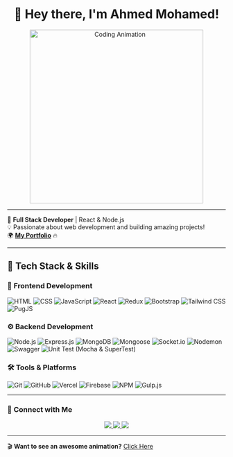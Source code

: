 <h1 align="center">👋 Hey there, I'm Ahmed Mohamed!</h1>

<p align="center">
  <img src="https://media3.giphy.com/media/v1.Y2lkPTc5MGI3NjExdjRvNmpwNHZ1cHkwcWE2ZzNpM3U0bzhhZDRkdmUxYml5bHN6NTMzeCZlcD12MV9pbnRlcm5hbF9naWZfYnlfaWQmY3Q9Zw/jBOOXxSJfG8kqMxT11/giphy.gif" width="400" alt="Coding Animation">
</p>

---

🚀 **Full Stack Developer** | React & Node.js  
💡 Passionate about web development and building amazing projects!  
🌍 [**My Portfolio**](https://ahmed-muhamed.netlify.app/) 🔥

---

## 🌟 **Tech Stack & Skills**

### 🎨 **Frontend Development**
![HTML](https://img.shields.io/badge/HTML5-E34F26?style=for-the-badge&logo=html5&logoColor=white)
![CSS](https://img.shields.io/badge/CSS3-1572B6?style=for-the-badge&logo=css3&logoColor=white)
![JavaScript](https://img.shields.io/badge/JavaScript-F7DF1E?style=for-the-badge&logo=javascript&logoColor=black)
![React](https://img.shields.io/badge/React-20232A?style=for-the-badge&logo=react&logoColor=61DAFB)
![Redux](https://img.shields.io/badge/Redux-764ABC?style=for-the-badge&logo=redux&logoColor=white)
![Bootstrap](https://img.shields.io/badge/Bootstrap-563D7C?style=for-the-badge&logo=bootstrap&logoColor=white)
![Tailwind CSS](https://img.shields.io/badge/Tailwind%20CSS-06B6D4?style=for-the-badge&logo=tailwindcss&logoColor=white)
![PugJS](https://img.shields.io/badge/PugJS-A86454?style=for-the-badge&logo=pug&logoColor=white)

### ⚙ **Backend Development**
![Node.js](https://img.shields.io/badge/Node.js-43853D?style=for-the-badge&logo=node.js&logoColor=white)
![Express.js](https://img.shields.io/badge/Express.js-000000?style=for-the-badge&logo=express&logoColor=white)
![MongoDB](https://img.shields.io/badge/MongoDB-47A248?style=for-the-badge&logo=mongodb&logoColor=white)
![Mongoose](https://img.shields.io/badge/Mongoose-880000?style=for-the-badge&logo=mongodb&logoColor=white)
![Socket.io](https://img.shields.io/badge/Socket.io-010101?style=for-the-badge&logo=socket.io&logoColor=white)
![Nodemon](https://img.shields.io/badge/Nodemon-76D04B?style=for-the-badge&logo=nodemon&logoColor=white)
![Swagger](https://img.shields.io/badge/Swagger-85EA2D?style=for-the-badge&logo=swagger&logoColor=black)
![Unit Test (Mocha & SuperTest)](https://img.shields.io/badge/Unit%20Test-Mocha%20%26%20SuperTest-brightgreen?style=for-the-badge&logo=mocha&logoColor=white)

### 🛠 **Tools & Platforms**
![Git](https://img.shields.io/badge/Git-F05032?style=for-the-badge&logo=git&logoColor=white)
![GitHub](https://img.shields.io/badge/GitHub-181717?style=for-the-badge&logo=github&logoColor=white)
![Vercel](https://img.shields.io/badge/Vercel-000000?style=for-the-badge&logo=vercel&logoColor=white)
![Firebase](https://img.shields.io/badge/Firebase-ffca28?style=for-the-badge&logo=firebase&logoColor=black)
![NPM](https://img.shields.io/badge/NPM-CB3837?style=for-the-badge&logo=npm&logoColor=white)
![Gulp.js](https://img.shields.io/badge/Gulp.js-CF4647?style=for-the-badge&logo=gulp&logoColor=white)

---

### 🚀 **Connect with Me**
<p align="center">
  <a href="https://github.com/amedmohmed925">
    <img src="https://img.shields.io/badge/GitHub-000?style=for-the-badge&logo=github" />
  </a>
  <a href="https://www.linkedin.com/in/ahmed-mohmed-707603256/">
    <img src="https://img.shields.io/badge/LinkedIn-0077B5?style=for-the-badge&logo=linkedin" />
  </a>
  <a href="mailto:amedmohmed925@gmail.com">
    <img src="https://img.shields.io/badge/Email-D14836?style=for-the-badge&logo=gmail" />
  </a>
</p>

---

🎬 **Want to see an awesome animation?** [Click Here](https://ahmed-muhamed.netlify.app/)
